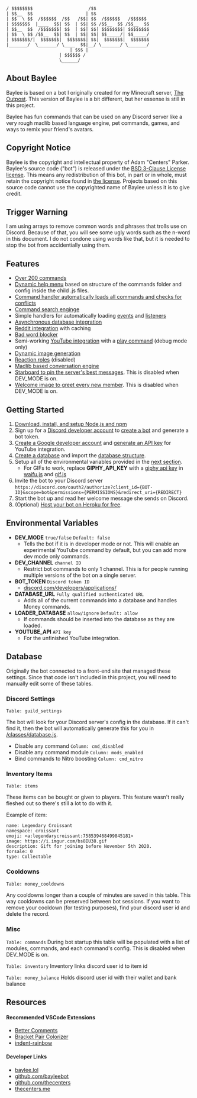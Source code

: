     / $$$$$$$$                     /$$                    
    | $$__  $$                    | $$                    
    | $$  \ $$  /$$$$$$  /$$   /$$| $$  /$$$$$$   /$$$$$$ 
    | $$$$$$$  |____  $$| $$  | $$| $$ /$$__  $$ /$$__  $$
    | $$__  $$  /$$$$$$$| $$  | $$| $$| $$$$$$$$| $$$$$$$$
    | $$  \ $$ /$$__  $$| $$  | $$| $$| $$_____/| $$_____/
    | $$$$$$$/|  $$$$$$$|  $$$$$$$| $$|  $$$$$$$|  $$$$$$$
    |_______/  \_______/ \____  $$|__/ \_______/ \_______/
                            | $$$ |                       
                        | $$$$$$ /                        
                        \______/       


  ## About Baylee

  Baylee is based on a bot I originally created for my Minecraft server, [The Outpost](https://playoutpost.com). This version of Baylee is a bit different, but her essense is still in this project.

  Baylee has fun commands that can be used on any Discord server like a very rough madlib based language engine, pet commands, games, and ways to remix your friend's avatars.

  ## Copyright Notice

  Baylee is the copyright and intellectual property of Adam "Centers" Parker. Baylee's source code ("bot") is released under the [BSD 3-Clause License license](LICENSE). This means any redistribution of this bot, in part or in whole, must retain the copyright notice found in [the license](LICENSE). Projects based on this source code cannot use the copyrighted name of Baylee unless it is to give credit.
  
  ## Trigger Warning
  
  I am using arrays to remove common words and phrases that trolls use on Discord. Because of that, you will see some ugly words such as the n-word in this document. I do not condone using words like that, but it is needed to stop the bot from accidentially using them.

  ## Features

  - [Over 200 commands](/commands)
  - [Dynamic help menu](/commands/info/help.js) based on structure of the commands folder and config inside the child .js files.
  - [Command handler automatically loads all commands and checks for conflicts](/handlers/classes.js)
  - [Command search enginge](/commands/info/search.js)
  - Simple handlers for automatically loading [events](/handlers/events.js) and [listeners](/handlers/listeners.js)
  - [Asynchronous database integration](/classes/database.js)
  - [Reddit integration](/classes/fetch.js) with caching
  - [Bad word blocker](/listeners/badwords.js)
  - Semi-working [YouTube integration](/classes/music.js) with a [play command](/commands/music/play.js) (debug mode only)
  - [Dynamic image generation](/classes/memeify.js)
  - [Reaction roles](/listeners/autoroles.js) (disabled)
  - [Madlib based conversation engine](/lang/listeners/conversation.json)
  - [Starboard to pin the server's best messages](/listeners/starboard.js). This is disabled when DEV_MODE is on.
  - [Welcome image to greet every new member](/events/onjoin.js). This is disabled when DEV_MODE is on.

  ## Getting Started

  1. [Download, install, and setup Node.js and npm](https://docs.npmjs.com/downloading-and-installing-node-js-and-npm)
  2. Sign up for a [Discord developer account](https://discord.com/developers/applications/) to [create a bot](https://discord.com/developers/docs/intro) and generate a bot token.
  3. [Create a Google developer account](https://console.developers.google.com/apis/credentials) and [generate an API key](https://developers.google.com/youtube/registering_an_application) for YouTube integration.
  4. [Create a database](https://dev.to/prisma/how-to-setup-a-free-postgresql-database-on-heroku-1dc1) and import the [database structure](structure.sql).
  5. Setup all of the environmental variables provided in the [next section](#environmental-variables).
      - For GIFs to work, replace **GIPHY_API_KEY** with a [giphy api key](https://support.giphy.com/hc/en-us/articles/360020283431-Request-A-GIPHY-API-Key) in [waifu.js](/commands/anime/waifu.js) and [gif.js](/commands/fun/gif.js)
  6. Invite the bot to your Discord server
  ```https://discord.com/oauth2/authorize?client_id={BOT-ID}&scope=bot&permissions={PERMISSIONS}&redirect_uri={REDIRECT}```
  7. Start the bot up and read her welcome message she sends on Discord.
  8. (Optional) [Host your bot on Heroku for free](https://shiffman.net/a2z/bot-heroku/).

  ## Environmental Variables

  * **DEV_MODE** ```true/false``` ```Default: false```
    - Tells the bot if it is in developer mode or not. This will enable an experimental YouTube command by default, but you can add more dev mode only commands.
  * **DEV_CHANNEL** ```channel ID```
    - Restrict bot commands to only 1 channel. This is for people running multiple versions of the bot on a single server.
  * **BOT_TOKEN** ```Discord token ID```
    - [discord.com/developers/applications/](https://discord.com/developers/applications/)
  * **DATABASE_URL** ```Fully qualified authenticated URL```
    - Adds all of the current commands into a database and handles Money commands.
  * **LOADER_DATABASE** ```allow/ignore``` ```Default: allow```
    - If commands should be inserted into the database as they are loaded.
  * **YOUTUBE_API** ```API key```
    - For the unfinished YouTube integration.

  ## Database

  Originally the bot connected to a front-end site that managed these settings. Since that code isn't included in this project, you will need to manually edit some of these tables. 
  
  ### Discord Settings
  
  ```Table: guild_settings```

  The bot will look for your Discord server's config in the database. If it can't find it, then the bot will automatically generate this for you  in [/classes/database.js](/classes/database.js).

  * Disable any command  ```Column: cmd_disabled```
  * Disable any command module ```Column: mods_enabled```
  * Bind commands to Nitro boosting ```Column: cmd_nitro```

  ### Inventory Items
  
  ```Table: items```

  These items can be bought or given to players. This feature wasn't really fleshed out so there's still a lot to do with it.

  Example of item:
  ```
  name: Legendary Croissant
  namespace: croissant
  emoji: <a:legendarycroissant:758539468499845181>
  image: https://i.imgur.com/bs8IU38.gif
  description: Gift for joining before November 5th 2020.
  forsale: 0
  type: Collectable
  ```

  ### Cooldowns
```Table: money_cooldowns```

  Any cooldowns longer than a couple of minutes are saved in this table. This way cooldowns can be preserved between bot sessions. If you want to remove your cooldown (for testing purposes), find your discord user id and delete the record.

  ### Misc

  ```Table: commands``` During bot startup this table will be populated with a list of modules, commands, and each command's config. This is disabled when DEV_MODE is on.

  ```Table: inventory``` Inventory links discord user id to item id 

  ```Table: money_balance``` Holds discord user id with their wallet and bank balance 
  
  ## Resources

  #### Recommended VSCode Extensions

  * [Better Comments](https://marketplace.visualstudio.com/items?itemName=OmarRwemi.BetterComments)
  * [Bracket Pair Colorizer](https://marketplace.visualstudio.com/items?itemName=CoenraadS.bracket-pair-colorizer)
  * [indent-rainbow](https://marketplace.visualstudio.com/items?itemName=oderwat.indent-rainbow)

  #### Developer Links

  * [baylee.lol](https://baylee.lol)
  * [github.com/bayleebot](https://github.com/bayleebot)
  * [github.com/thecenters](https://github.com/thecenters)
  * [thecenters.me](https://thecenters.me)

